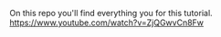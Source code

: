 On this repo you'll find everything you for this tutorial.
</br>
https://www.youtube.com/watch?v=ZjQGwvCn8Fw
